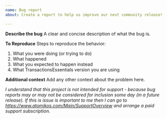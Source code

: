```yaml
---
name: Bug report
about: Create a report to help us improve our next community release!

---
```


**Describe the bug**
A clear and concise description of what the bug is.

**To Reproduce**
Steps to reproduce the behavior:

 1. What you were doing (or trying to do)
 1. What happened
 1. What you expected to happen instead
 1. What TransactionsEssentials version you are using

**Additional context**
Add any other context about the problem here.

_I understand that this project is not intended for support - because bug reports may or may not be considered for inclusion some day (in a future release). If this is issue is important to me then I can go to https://www.atomikos.com/Main/SupportOverview and arrange a paid support subscription._
